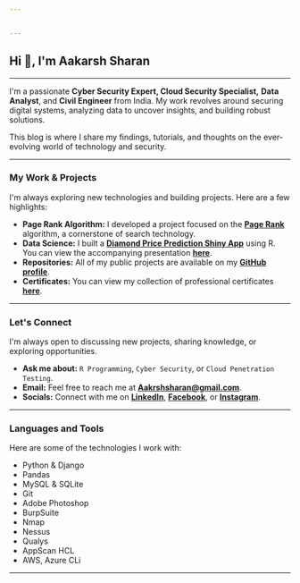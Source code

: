 ```yaml
---


---
```

## Hi 👋, I'm Aakarsh Sharan

---

I'm a passionate **Cyber Security Expert, Cloud Security Specialist,** **Data Analyst**, and **Civil Engineer** from India. My work revolves around securing digital systems, analyzing data to uncover insights, and building robust solutions.

This blog is where I share my findings, tutorials, and thoughts on the ever-evolving world of technology and security.

---

### My Work & Projects

I'm always exploring new technologies and building projects. Here are a few highlights:

* **Page Rank Algorithm:** I developed a project focused on the **[Page Rank](https://github.com/SharanAki/Page-Rank)** algorithm, a cornerstone of search technology.
* **Data Science:** I built a **[Diamond Price Prediction Shiny App](https://sharanaki.shinyapps.io/diam/)** using R. You can view the accompanying presentation **[here](https://rpubs.com/Sharan/PredictingDiamondPrice)**.
* **Repositories:** All of my public projects are available on my **[GitHub profile](https://github.com/SharanAki?tab=repositories)**.
* **Certificates:** You can view my collection of professional certificates **[here](https://github.com/SharanAki/Certificates/tree/main/Certificate)**.

---

### Let's Connect

I'm always open to discussing new projects, sharing knowledge, or exploring opportunities.

* **Ask me about:** `R Programming`, `Cyber Security`, or `Cloud Penetration Testing`.
* **Email:** Feel free to reach me at **Aakrshsharan@gmail.com**.
* **Socials:** Connect with me on **[LinkedIn](https://linkedin.com/in/aakarsh-sharan-9249b6125/)**, **[Facebook](https://www.facebook.com/aakrsh.sharan)**, or **[Instagram](https://www.instagram.com/sharanaakarsh/)**.

---

### Languages and Tools

Here are some of the technologies I work with:

* Python & Django
* Pandas
* MySQL & SQLite
* Git
* Adobe Photoshop
* BurpSuite
* Nmap
* Nessus
* Qualys
* AppScan HCL
* AWS, Azure CLi

---
